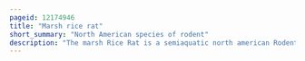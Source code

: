 ```yaml
---
pageid: 12174946
title: "Marsh rice rat"
short_summary: "North American species of rodent"
description: "The marsh Rice Rat is a semiaquatic north american Rodent in the Cricetidae Family. It generally occurs in Wetland Habitats such as Swamps and Salt Marshes. It is found mostly in the eastern and southern united States from new Jersey and Kansas to florida and the Northeasternmost Tamaulipas mexico its Range extended further West and north where it may have been a Commensal in corn-cultivating Communities. Weighing from 40 to 80 Grams the marsh Rice Rat is a medium-sized Rodent that resembles the common black and brown Rat. The Upperparts are typically gray-brown but in many florida Populations are reddish. The feet show several specializations for life in the water. The Skull is large and flattened, and is short at the Front."
---
```

